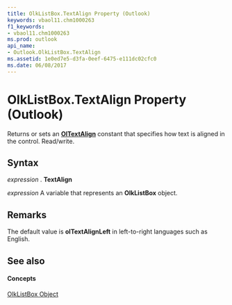 ```yaml
---
title: OlkListBox.TextAlign Property (Outlook)
keywords: vbaol11.chm1000263
f1_keywords:
- vbaol11.chm1000263
ms.prod: outlook
api_name:
- Outlook.OlkListBox.TextAlign
ms.assetid: 1e0ed7e5-d3fa-0eef-6475-e111dc02cfc0
ms.date: 06/08/2017
---
```



# OlkListBox.TextAlign Property (Outlook)

Returns or sets an  **[OlTextAlign](Outlook.OlTextAlign.md)** constant that specifies how text is aligned in the control. Read/write.


## Syntax

 _expression_ . **TextAlign**

 _expression_ A variable that represents an **OlkListBox** object.


## Remarks

The default value is  **olTextAlignLeft** in left-to-right languages such as English.


## See also


#### Concepts


[OlkListBox Object](Outlook.OlkListBox.md)

